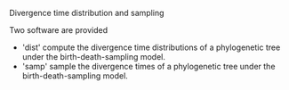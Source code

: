 Divergence time distribution and sampling

Two software are provided
 - 'dist'
	compute the divergence time distributions of a phylogenetic tree under the birth-death-sampling model.
 - 'samp'
sample the divergence times of a phylogenetic tree under the birth-death-sampling model.

